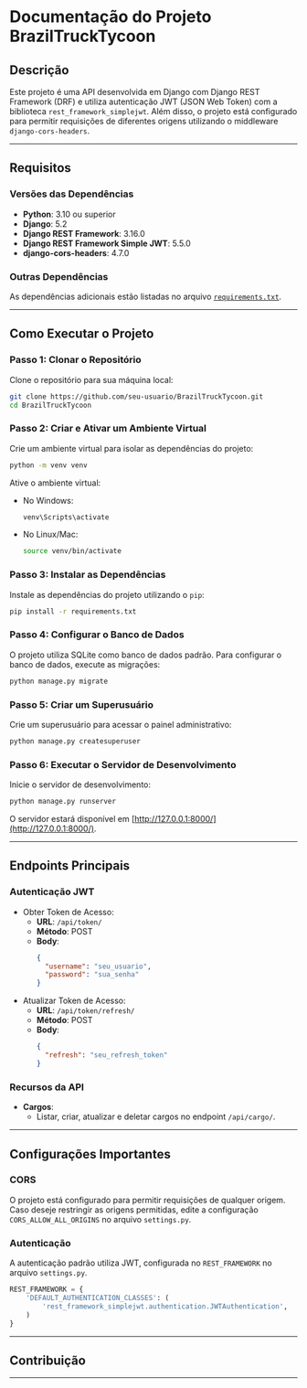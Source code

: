 # Documentação do Projeto BrazilTruckTycoon

## Descrição
Este projeto é uma API desenvolvida em Django com Django REST Framework (DRF) e utiliza autenticação JWT (JSON Web Token) com a biblioteca `rest_framework_simplejwt`. Além disso, o projeto está configurado para permitir requisições de diferentes origens utilizando o middleware `django-cors-headers`.

---

## Requisitos

### Versões das Dependências
- **Python**: 3.10 ou superior
- **Django**: 5.2
- **Django REST Framework**: 3.16.0
- **Django REST Framework Simple JWT**: 5.5.0
- **django-cors-headers**: 4.7.0

### Outras Dependências
As dependências adicionais estão listadas no arquivo [`requirements.txt`](requirements.txt).

---

## Como Executar o Projeto

### Passo 1: Clonar o Repositório
Clone o repositório para sua máquina local:
```bash
git clone https://github.com/seu-usuario/BrazilTruckTycoon.git
cd BrazilTruckTycoon
```

### Passo 2: Criar e Ativar um Ambiente Virtual
Crie um ambiente virtual para isolar as dependências do projeto:
```bash
python -m venv venv
```

Ative o ambiente virtual:
- No Windows:
  ```bash
  venv\Scripts\activate
  ```
- No Linux/Mac:
  ```bash
  source venv/bin/activate
  ```

### Passo 3: Instalar as Dependências
Instale as dependências do projeto utilizando o `pip`:
```bash
pip install -r requirements.txt
```

### Passo 4: Configurar o Banco de Dados
O projeto utiliza SQLite como banco de dados padrão. Para configurar o banco de dados, execute as migrações:
```bash
python manage.py migrate
```

### Passo 5: Criar um Superusuário
Crie um superusuário para acessar o painel administrativo:
```bash
python manage.py createsuperuser
```

### Passo 6: Executar o Servidor de Desenvolvimento
Inicie o servidor de desenvolvimento:
```bash
python manage.py runserver
```

O servidor estará disponível em [http://127.0.0.1:8000/](http://127.0.0.1:8000/).

---

## Endpoints Principais

### Autenticação JWT
- Obter Token de Acesso:
  - **URL**: `/api/token/`
  - **Método**: POST
  - **Body**:
    ```json
    {
      "username": "seu_usuario",
      "password": "sua_senha"
    }
    ```
- Atualizar Token de Acesso:
  - **URL**: `/api/token/refresh/`
  - **Método**: POST
  - **Body**:
    ```json
    {
      "refresh": "seu_refresh_token"
    }
    ```

### Recursos da API
- **Cargos**:
  - Listar, criar, atualizar e deletar cargos no endpoint `/api/cargo/`.

---

## Configurações Importantes

### CORS
O projeto está configurado para permitir requisições de qualquer origem. Caso deseje restringir as origens permitidas, edite a configuração `CORS_ALLOW_ALL_ORIGINS` no arquivo `settings.py`.

### Autenticação
A autenticação padrão utiliza JWT, configurada no `REST_FRAMEWORK` no arquivo `settings.py`.

```python
REST_FRAMEWORK = {
    'DEFAULT_AUTHENTICATION_CLASSES': (
        'rest_framework_simplejwt.authentication.JWTAuthentication',
    )
}
```

---

## Contribuição
---
